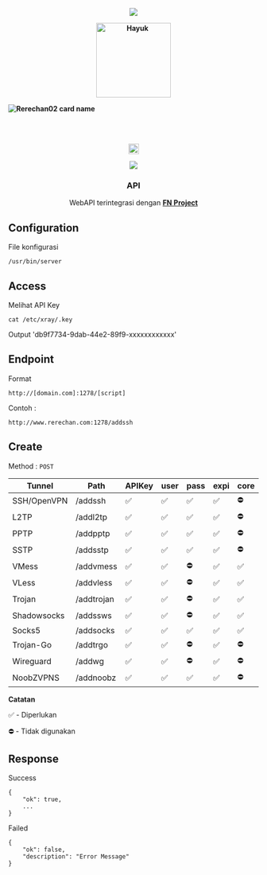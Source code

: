 <p align="center">
<img src="https://readme-typing-svg.herokuapp.com?color=%2336BCF7&center=true&vCenter=true&lines=Welcome+to+github+Rerechan02" />
</p>
<b>
<p align='center'><a href="https://api.daily.dev/get?r=fisabiliyusri"><img src="https://telegra.ph/file/0cd2f21fc503b748258c8.png" width="150" alt="Hayuk"/></a></p>

![Rerechan02 card name](https://cardivo.vercel.app/api?name=Rerechan%20Store&description=Hi,%20everyone!%20and%20Nice%20to%20meet%20you%20%F0%9F%91%8B&image=https://raw.githubusercontent.com/Rerechan02/simple-xray/main/funny1.jpg?v=4&backgroundColor=%23ecf0f1&telegram=/&github=Rerechan02&pattern=leaf&colorPattern=%23eaeaea)
</b>


<br />
<br />
<p align="center">
<img height=21 src="https://komarev.com/ghpvc/?username=Rerechan02">
</p>
<p align="center">
<img src="https://readme-typing-svg.herokuapp.com?color=%2336BCF7&center=true&vCenter=true&lines=R+E+R+E+C+H+A+N+0+2" />
</p>
<div height='45' align="center">

### API
WebAPI terintegrasi dengan [**FN Project**](https://t.me/fn_project)

<div height='45' align="left">

## Configuration

File konfigurasi

    /usr/bin/server

## Access

Melihat API Key

    cat /etc/xray/.key

Output
'db9f7734-9dab-44e2-89f9-xxxxxxxxxxxx'

## Endpoint

Format

    http://[domain.com]:1278/[script]

Contoh :

    http://www.rerechan.com:1278/addssh

## Create
Method : `POST`

|Tunnel|Path|APIKey|user|pass|expi|core|
|--|--|--|--|--|--|--|
|SSH/OpenVPN|/addssh|✅|✅|✅|✅|⛔️|
|L2TP|/addl2tp|✅|✅|✅|✅|⛔️|
|PPTP|/addpptp|✅|✅|✅|✅|⛔️|
|SSTP|/addsstp|✅|✅|✅|✅|⛔️|
|VMess|/addvmess|✅|✅|⛔️|✅|✅|
|VLess|/addvless|✅|✅|⛔️|✅|✅|
|Trojan|/addtrojan|✅|✅|⛔️|✅|✅|
|Shadowsocks|/addssws|✅|✅|⛔️|✅|✅|
|Socks5|/addsocks|✅|✅|✅|✅|✅|
|Trojan-Go|/addtrgo|✅|✅|⛔️|✅|⛔️|
|Wireguard|/addwg|✅|✅|⛔️|✅|⛔️|
|NoobZVPNS|/addnoobz|✅|✅|✅|✅|⛔️|


**Catatan**

✅ - Diperlukan

⛔️ - Tidak digunakan

## Response

Success

    {
    	"ok": true,
    	...
    }

Failed

    {
    	"ok": false,
    	"description": "Error Message"
    }
